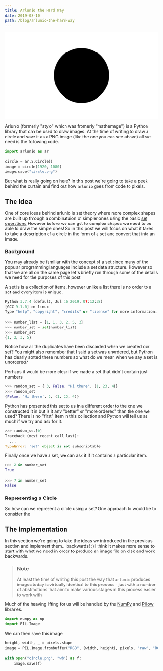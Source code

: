 ```yaml
---
title: Arlunio the Hard Way
date: 2019-08-10
path: /blog/arlunio-the-hard-way
---
```


![A basic circle](../images/circle.png)

Arlunio (formerly "stylo" which was fromerly "mathemage") is a Python library
that can be used to draw images. At the time of writing to draw a circle and
save it as a PNG image (like the one you can see above) all we need is the
following code.


```python
import arlunio as ar

circle = ar.S.Circle()
image = circle(1920, 1080)
image.save("circle.png")
```

But what is really going on here? In this post we're going to take a peek
behind the curtain and find out how `arlunio` goes from code to pixels.

## The Idea

One of core ideas behind arlunio is set theory where more complex shapes are
built up through a combinatuion of simpler ones using the basic [set
operations](https://en.wikipedia.org/wiki/Set_(mathematics)#Basic_operations)
However before we can get to complex shapes we need to be able to draw the
simple ones! So in this post we will focus on what it takes to take a
description of a circle in the form of a set and convert that into an image.

### Background

You may already be familiar with the concept of a set since many of the popular
programming languages include a set data structure. However so that we are all
on the same page let's briefly run through some of the details we need for the
purposes of this post.

A set is is a collection of items, however unlike a list there is no order to a
set and every item is unique.

```python
Python 3.7.4 (default, Jul 16 2019, 07:12:58)
[GCC 9.1.0] on linux
Type "help", "copyright", "credits" or "license" for more information.

>>> number_list = [1, 1, 3, 2, 5, 3]
>>> number_set = set(number_list)
>>> number_set
{1, 2, 3, 5}
```

Notice how all the duplicates have been discarded when we created our set? You
might also remember that I said a set was unordered, but Python has clearly
sorted these numbers so what do we mean when we say a set is unordered?

Perhaps it would be more clear if we made a set that didn't contain just
numbers

```python
>>> random_set = { 3, False, "Hi there", (1, 23, 4)}
>>> random_set
{False, 'Hi there', 3, (1, 23, 4)}
```

Python has presented this set to us in a different order to the one we
constructed it in but is it any "better" or "more ordered" than the one we
used? There is no "first" item in this collection and Python will tell us as
much if we try and ask for it.

```python
>>> random_set[0]
Traceback (most recent call last):
  ...
TypeError: 'set' object is not subscriptable
```

Finally once we have a set, we can ask it if it contains a particular item.

```python
>>> 2 in number_set
True

>>> 7 in number_set
False
```

### Representing a Circle

So how can we represent a circle using a set? One approach to would be to
consider the

## The Implementation

In this section we're going to take the ideas we introduced in the previous
section and implement them... backwards! :) I think it makes more sense to
start with what we need in order to produce an image file on disk and work
backwards.

> ### Note
>
> At least the time of writing this post the way that `arlunio` produces images
> today is virtually identical to this process - just with a number of
> abstractions that aim to make various stages in this process easier to work
> with

Much of the heaving lifting for us will be handled by the
[NumPy](https://www.numpy.org/) and [Pillow](https://python-pillow.org/)
libraries.

```python
import numpy as np
import PIL.Image
```

We can then save this image

```python
height, width, _ = pixels.shape
image = PIL.Image.frombuffer("RGB", (width, height), pixels, "raw", "RGB", 0, 1)

with open("circle.png", "wb") as f:
    image.save(f)
```
